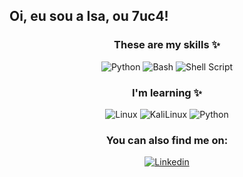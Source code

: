 ## Oi, eu sou a Isa, ou 7uc4! 


 <div align=center>

  ### These are my skills ✨
  
<div  width="47%" style="display: inline_block" >

  <img alt="Python" src="https://img.shields.io/badge/Python-3776AB?style=for-the-badge&logo=python&logoColor=white" />
  <img alt="Bash" src="https://img.shields.io/badge/GNU%20Bash-4EAA25?style=for-the-badge&logo=GNU%20Bash&logoColor=white)](https://img.shields.io/badge/GNU%20Bash-4EAA25?style=for-the-badge&logo=GNU%20Bash&logoColor=white)"/>
  <img alt="Shell Script" src="https://img.shields.io/badge/Shell_Script-121011?style=for-the-badge&logo=gnu-bash&logoColor=white" /> 


  ### I'm learning ✨
  <img alt="Linux" src="https://img.shields.io/badge/Linux-FCC624?style=for-the-badge&logo=linux&logoColor=black" />
  <img alt="KaliLinux" src="https://img.shields.io/badge/Kali_Linux-557C94?style=for-the-badge&logo=kali-linux&logoColor=white" />
  <img alt="Python" src="https://img.shields.io/badge/Python-14354C?style=for-the-badge&logo=python&logoColor=white" />
  
  ### You can also find me on:
  
[![Linkedin](https://img.shields.io/badge/LinkedIn-0077B5?style=for-the-badge&logo=linkedin&logoColor=white)](https://www.linkedin.com/in/isabelle-plothow/)

   
</div>
